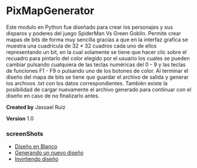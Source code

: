 PixMapGenerator
===============

Este modulo en Python fue diseñado para crear los personajes y sus disparos y poderes del juego SpiderMan Vs Green Goblin.
Permite crear mapas de bits de forma muy sencilla gracias a que en la interfaz grafica se muestra una cuadricula de 32 * 32 cuadros cada uno de ellos representando un bit, en la cual solamente
se tiene que hacer clic sobre el recuadro para pintarlo del color elegido por el usuario los cuales se pueden cambiar pulsando cualquiera de las teclas numéricas del 0 - 9 y las teclas de funciones F1 - F9 o pulsando uno de los botones de color.
Al terminar el diseño del mapa de bits se tiene que guardar el archivo de salida y generar los archivos .txt con los datos correspondientes.
También existe la posibilidad de cargar nuevamente el archivo generado para continuar con el diseño en caso de no finalizarlo antes.

**Created by** Jassael Ruiz

**Version** 1.0

### screenShots
  * [Diseño en Blanco](https://raw.github.com/Jars1991/PixMapGenerator/master/screenShots/inicio.PNG)
  * [Generando un nuevo diseño](https://raw.github.com/Jars1991/PixMapGenerator/master/screenShots/nuevoDiseño.PNG)
  * [Invirtiendo diseño](https://raw.github.com/Jars1991/PixMapGenerator/master/screenShots/matrizInvertida.PNG)

